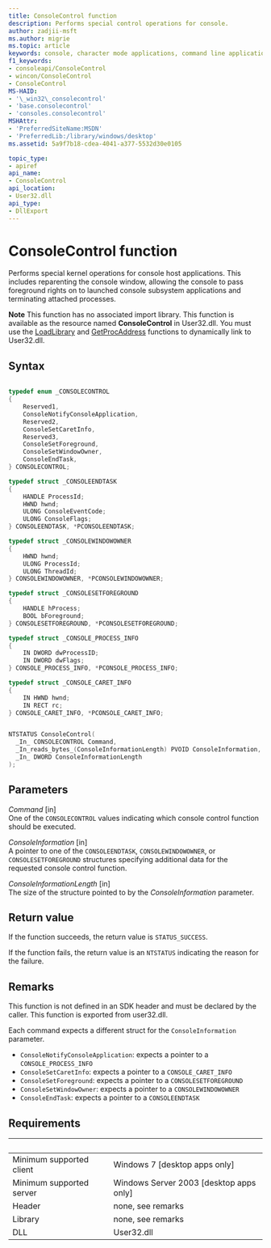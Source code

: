```yaml
---
title: ConsoleControl function
description: Performs special control operations for console.
author: zadjii-msft
ms.author: migrie
ms.topic: article
keywords: console, character mode applications, command line applications, terminal applications, console api
f1_keywords:
- consoleapi/ConsoleControl
- wincon/ConsoleControl
- ConsoleControl
MS-HAID:
- '\_win32\_consolecontrol'
- 'base.consolecontrol'
- 'consoles.consolecontrol'
MSHAttr:
- 'PreferredSiteName:MSDN'
- 'PreferredLib:/library/windows/desktop'
ms.assetid: 5a9f7b18-cdea-4041-a377-5532d30e0105

topic_type:
- apiref
api_name:
- ConsoleControl
api_location:
- User32.dll
api_type:
- DllExport
---
```


# ConsoleControl function

Performs special kernel operations for console host applications. This includes reparenting the console window, allowing the console to pass foreground rights on to launched console subsystem applications and terminating attached processes. 

<div class="alert"><b>Note</b> This function has no associated import library. This function is available as the resource named <b>ConsoleControl</b> in User32.dll. You must use the <a href="/windows/desktop/api/libloaderapi/nf-libloaderapi-loadlibrarya">LoadLibrary</a> and <a href="/windows/desktop/api/libloaderapi/nf-libloaderapi-getprocaddress">GetProcAddress</a> functions to dynamically link to User32.dll.</div><div> </div>

## Syntax

```C

typedef enum _CONSOLECONTROL
{
    Reserved1,
    ConsoleNotifyConsoleApplication,
    Reserved2,
    ConsoleSetCaretInfo,
    Reserved3,
    ConsoleSetForeground,
    ConsoleSetWindowOwner,
    ConsoleEndTask,
} CONSOLECONTROL;

typedef struct _CONSOLEENDTASK
{
    HANDLE ProcessId;
    HWND hwnd;
    ULONG ConsoleEventCode;
    ULONG ConsoleFlags;
} CONSOLEENDTASK, *PCONSOLEENDTASK;

typedef struct _CONSOLEWINDOWOWNER
{
    HWND hwnd;
    ULONG ProcessId;
    ULONG ThreadId;
} CONSOLEWINDOWOWNER, *PCONSOLEWINDOWOWNER;

typedef struct _CONSOLESETFOREGROUND
{
    HANDLE hProcess;
    BOOL bForeground;
} CONSOLESETFOREGROUND, *PCONSOLESETFOREGROUND;

typedef struct _CONSOLE_PROCESS_INFO
{
    IN DWORD dwProcessID;
    IN DWORD dwFlags;
} CONSOLE_PROCESS_INFO, *PCONSOLE_PROCESS_INFO;

typedef struct _CONSOLE_CARET_INFO
{
    IN HWND hwnd;
    IN RECT rc;
} CONSOLE_CARET_INFO, *PCONSOLE_CARET_INFO;


NTSTATUS ConsoleControl(
  _In_ CONSOLECONTROL Command,
  _In_reads_bytes_(ConsoleInformationLength) PVOID ConsoleInformation,
  _In_ DWORD ConsoleInformationLength
);
```

## Parameters

*Command* \[in\]  
One of the `CONSOLECONTROL` values indicating which console control function should be executed. 

*ConsoleInformation* \[in\]  
A pointer to one of the `CONSOLEENDTASK`, `CONSOLEWINDOWOWNER`, or `CONSOLESETFOREGROUND` structures specifying additional data for the requested console control function. 

*ConsoleInformationLength* \[in\]  
The size of the structure pointed to by the *ConsoleInformation* parameter.

## Return value

If the function succeeds, the return value is `STATUS_SUCCESS`.

If the function fails, the return value is an `NTSTATUS` indicating the reason for the failure. 

## Remarks

This function is not defined in an SDK header and must be declared by the caller. This function is exported from user32.dll.

Each command expects a different struct for the `ConsoleInformation` parameter.
* `ConsoleNotifyConsoleApplication`: expects a pointer to a `CONSOLE_PROCESS_INFO`
* `ConsoleSetCaretInfo`: expects a pointer to a `CONSOLE_CARET_INFO`
* `ConsoleSetForeground`: expects a pointer to a `CONSOLESETFOREGROUND`
* `ConsoleSetWindowOwner`: expects a pointer to a `CONSOLEWINDOWOWNER`
* `ConsoleEndTask`: expects a pointer to a `CONSOLEENDTASK`

## Requirements

| &nbsp; | &nbsp; |
|-|-|
| Minimum supported client | Windows 7 \[desktop apps only\] |
| Minimum supported server | Windows Server 2003 \[desktop apps only\] |
| Header | none, see remarks |
| Library | none, see remarks |
| DLL | User32.dll |

